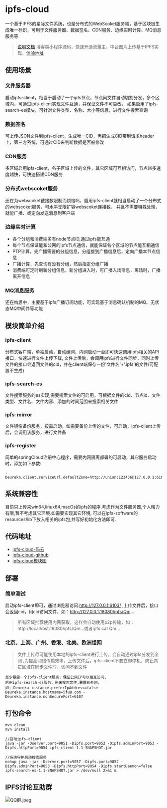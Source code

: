 # ipfs-cloud
一个基于IPFS的星际文件系统，也是分布式的WebScoket服务端，基于区块链生成唯一标识，可用于文件服务器、数据签名、CDN服务、边缘实时计算、MQ消息服务等

> [说明文档](https://gitee.com/doobo/ipfs-cloud/wikis)
> 博客类小程序源码，快速开通流量主，中台图片上传基于IPFS实现，[体验地址](https://gitee.com/doobo/min-pro)

## 使用场景
### 文件服务器
启动ipfs-client，相当于启动了一个ipfs节点，节点间文件自动切割分发，多个区域内，可通过ipfs-client实现文件互通，并保证文件不可篡改，
如果启用了ipfs-search-es模块，可针对文件类型、名称、大小等信息，进行文件搜索查询

### 数据签名
可上传JSON文件到ipfs-client，生成唯一CID，再把生成CID带到请求header上，第三方系统，可通过CID来判断数据是否被修改

### CDN服务
多区域启用ipfs-client，各子区域上传的文件，其它区域可互相访问，节点越多速度越快，可快速搭建CDN服务

### 分布式webscoket服务
还在为webscoket链接数限制而烦恼吗，启用ipfs-client就相当启动了一个分布式的webscoket服务，可水平无限扩容webscoket连接数，
并且不需要特殊处理，就能广播、或定向发送消息到客户端

### 边缘实时计算
* 各个分组和消费端多有node节点ID,通过ipfs能互通
* 每个节点保证能和公网的ipfs节点通信，就能保证各个区域的节点能互相通信
* PTP计算，先广播需要的分组信息，分组接到广播信息后，定向广播本节点信息
* 广播计算，先查询有没有分组，然后指定分组广播
* 消费端可定时刷新分组信息，新分组进入时，可广播入场信息，离场时，广播离开信息

### MQ消息服务
还在构思中，主要基于ipfs广播订阅功能，可实现基于消息确认机制的MQ、无状态MQ中间件等功能

## 模块简单介绍
### ipfs-client
分布式客户端，单独启动，自动组网，内网启动一台即可快速调用ipfs相关的API接口，快速进行文件上传下载,
文件上传后，会调用ipfs进行文件同步，同时上传文件的接口会返回文件的cid，并在client端保存一份'文件名'+'.ipfs'的文件(可配置不生成)

### ipfs-search-es
文件搜索服务的es实现,需要搜索文件的可启用，可根据文件的cid、节点id、文件类型、文件名、文件内容、添加的时间范围来搜索相关文件

### ipfs-mirror
文件镜像备份服务，按需启动，如需要备份上传的文件，可启动，ipfs-client上传后，会调用该服务，进行文件备

### ipfs-register
简单的springCloud注册中心程序，需要内网隔离部署的可启动，其它服务启动时，添加如下参数:
```shell
-Deureka.client.serviceUrl.defaultZone=http://union:123456@127.0.0.1:6109/eureka/
```

## 系统兼容性
目前只上传来win64,linux64,macOs的ipfs的程序,考虑作为文件服务器,个人精力有限,暂不考虑其它环境.如需要实现其它环境,
可以在ipfs-software的resources/lib下放入相关的ipfs包,并写好初始化方法即可.

## 代码地址
* [ipfs-cloud-码云](https://gitee.com/doobo/ipfs-cloud)
* [ipfs-cloud-github](https://github.com/doobo/ipfs-cloud)
* [ipfs-cloud模块图](https://api.5fu8.com/template/link/go/rYzqmi)

## 部署
### 简单测试
启动ipfs-client即可，通过浏览器访问:http://127.0.0.1:6103/
,上传文件后，接口会返回cid，用cid访问文件，如：http://127.0.0.1:18080/ipfs/Qm...

> 所有区域推荐使用内网获取，这样会自动使用p2p传输，如：http://localhost:18080/ipfs/Qm...或者ipfs cat Qm...

### 北京、上海、广州、香港、北美、欧洲组网
> 文件上传尽可能使用本地的ipfs-client进行上传，会自动通过ipfs分发到全网
> ,为提高网络传输效率，上传文件后，ipfs-client不要立即停机，防止其它区域在同步文件时，访问不到文件

```
至少暴露一个ipfs-client服务，保证公网IP可以相互访问,
启用ipfs-search-es服务，用来搜索文件,暴露到外网,
如:-Deureka.instance.preferIpAddress=false -Deureka.instance.hostname=5fu8.com -Deureka.instance.nonSecurePort=6107
```

## 打包命令
```
mvn clean
mvn install

//启动ipfs-client
java -jar -Dserver.port=9051 -Dipfs.port=9052 -Dipfs.adminPort=9053 -Dipfs.httpPort=9054 ipfs-client-1.1-SNAPSHOT.jar

//系统守护启动搜索服务
nohup java -jar -Dserver.port=9057 -Dipfs.port=9052 -Dipfs.adminPort=9053 -Dipfs.httpPort=9054 -Dipfs.startDaemon=false ipfs-search-es-1.1-SNAPSHOT.jar > /dev/null 2>&1 &
```

## IPFS讨论互助群
![QQ群.jpeg](https://5fu8.com/ipfs/QmQaeZXpSKZYnrvyuKKPGXkcDZTqyA9cdKuegH4qr3AMgr)